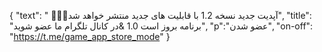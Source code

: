 {
  "text": " 🤩🤩🤩آپدیت جدید نسخه 1.2  با قابلیت های جدید منتشر خواهد شد",
  "title": "برنامه بروز است 1.0 &در کانال تلگرام ما عضو شوید",
  "p":"عضو شدن",
  "on-off": "https://t.me/game_app_store_mode"
}
